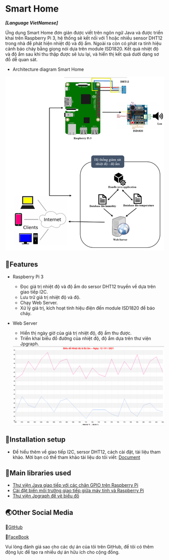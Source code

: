 # Smart Home

**_[Language VietNamese]_**

Ứng dụng Smart Home đơn giản được viết trên ngôn ngữ Java và được triển khai trên Raspberry Pi 3, hệ thống sẽ kết nối với 1 hoặc nhiều sensor DHT12 trong nhà để phát hiện nhiệt độ và độ ẩm. Ngoài ra còn có phát ra tính hiệu cảnh báo cháy bằng giọng nói dựa trên module ISD1820. Kết quả nhiệt độ và độ ẩm sau khi thu thập được sẽ lưu lại, và hiển thị kết quả dưới dạng sơ đồ dễ quan sát.

* Architecture diagram Smart Home
<img src="./images/SoDoNLCS.PNG" width="550" height="550" />

## 🔑Features

* Raspberry Pi 3
  * Đọc giá trị nhiệt độ và độ ẩm do sersor DHT12 truyền về dựa trên giao tiếp I2C.
  * Lưu trữ giá trị nhiệt độ và độ.
  * Chạy Web Server.
  * Xử lý giá trị, kích hoạt tính hiệu điện đến module ISD1820 để báo cháy.
* Web Server
  * Hiển thị ngày giờ của giá trị nhiệt độ, độ ẩm thu được.
  * Triển khai biểu đồ đường của nhiệt độ, độ ẩm dựa trên thư viện Jpgraph.
  
  <img src="./images/Bieudo_NhietDo-DoAm.PNG" width="850" height="250" />

## 🔧Installation setup

* Để hiểu thêm về giao tiếp I2C, sersor DHT12, cách cài đặt, tài liệu tham khảo. Mời bạn có thể tham khảo tài liệu do tôi viết: [Document](./Document.pdf)

## 📘Main libraries used

*  [Thư viện Java giao tiếp với các chân GPIO trên Raspberry Pi](https://pi4j.com/0.0.5/apidocs/com/pi4j/wiringpi/Gpio.html)
*  [Cài đặt biến môi trường giao tiếp giữa máy tính và Raspberry Pi](https://www.instructables.com/Efficient-Development-of-Java-for-the-Raspberry-Pi/)
*  [Thư viện Jpgraph để vẽ biểu đồ](https://jpgraph.net/)

## 🌏Other Social Media

📌[GitHub](https://github.com/HuygaoBE)

📌[FaceBook](https://www.facebook.com/profile.php?id=100007416721622)

Vui lòng đánh giá sao cho các dự án của tôi trên GitHub, để tôi có thêm động lực để tạo ra nhiều dự án hữu ích cho cộng đồng.
